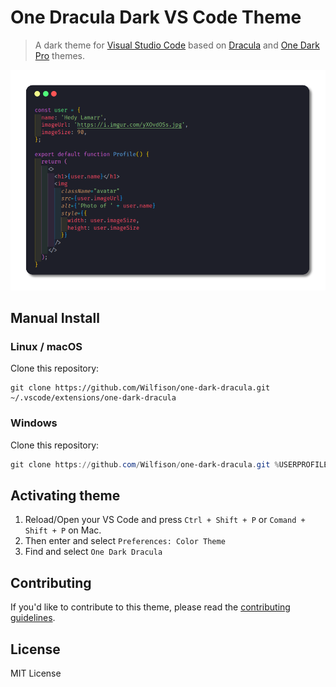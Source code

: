 # One Dracula Dark VS Code Theme

> A dark theme for [Visual Studio Code](http://code.visualstudio.com) based on [Dracula](https://github.com/dracula/visual-studio-code) and [One Dark Pro](https://github.com/Binaryify/OneDark-Pro) themes.

![Screenshot](https://raw.githubusercontent.com/Wilfison/one-dark-dracula/master/imgs/one-dracula-dark.png)

<!-- ## Install using Command Palette

1. Go to View -> Command Palette or press `Ctrl + Shift + P` or `Comand + Shift + P` on Mac.
2. Then enter `Install Extension`
3. Write `One Dracula Dark`
4. Select it or press Enter to install -->

## Manual Install

### Linux / macOS

Clone this repository:

```shell
git clone https://github.com/Wilfison/one-dark-dracula.git ~/.vscode/extensions/one-dark-dracula
```

### Windows

Clone this repository:

```powershell
git clone https://github.com/Wilfison/one-dark-dracula.git %USERPROFILE%\.vscode\extensions\one-dark-dracula
```

## Activating theme

1. Reload/Open your VS Code and press `Ctrl + Shift + P` or `Comand + Shift + P` on Mac.
2. Then enter and select `Preferences: Color Theme`
3. Find and select `One Dark Dracula`

## Contributing

If you'd like to contribute to this theme, please read the [contributing guidelines](./CONTRIBUTING.md).

## License

MIT License

